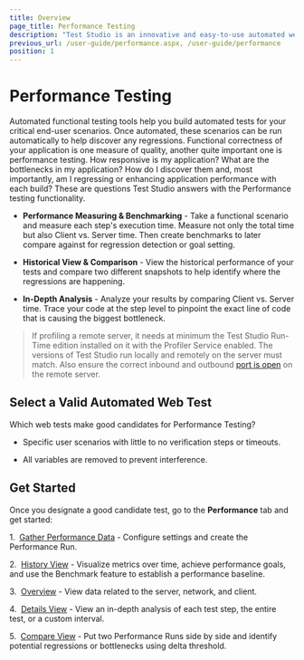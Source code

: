 ```yaml
---
title: Overview
page_title: Performance Testing
description: "Test Studio is an innovative and easy-to-use automated web, WPF and load testing solution. Test Studio tests support essential technologies like ASP.NET AJAX, Silverlight, PHP and MVC. HTML5, Testing framework, functional testing, performance testing, load testing, exploratory testing, manual testing."
previous_url: /user-guide/performance.aspx, /user-guide/performance
position: 1
---
```

# Performance Testing

Automated functional testing tools help you build automated tests for your critical end-user scenarios. Once automated, these scenarios can be run automatically to help discover any regressions. Functional correctness of your application is one measure of quality, another quite important one is performance testing. How responsive is my application? What are the bottlenecks in my application? How do I discover them and, most importantly, am I regressing or enhancing application performance with each build? These are questions Test Studio answers with the Performance testing functionality.


- **Performance Measuring & Benchmarking** - Take a functional scenario and measure each step's execution time. Measure not only the total time but also Client vs. Server time. Then create benchmarks to later compare against for regression detection or goal setting. 

- **Historical View & Comparison** - View the historical performance of your tests and compare two different snapshots to help identify where the regressions are happening.

- **In-Depth Analysis** - Analyze your results by comparing Client vs. Server time. Trace your code at the step level to pinpoint the exact line of code that is causing the biggest bottleneck. 

> If profiling a remote server, it needs at minimum the Test Studio Run-Time edition installed on it with the Profiler Service enabled. The versions of Test Studio run locally and remotely on the server must match. Also ensure the correct inbound and outbound <a href="/features/testing-types/performance-testing/open-port-on-server" target="_blank">port is open</a> on the remote server.

## Select a Valid Automated Web Test 

Which web tests make good candidates for Performance Testing?

- Specific user scenarios with little to no verification steps or timeouts.

- All variables are removed to prevent interference.

## Get Started

Once you designate a good candidate test, go to the **Performance** tab and get started:

1.&nbsp;  <a href="/features/testing-types/performance-testing/gather-perfomance-data" target="_blank">Gather Performance Data</a> - Configure settings and create the Performance Run.

2.&nbsp; <a href="/features/testing-types/performance-testing/history-view" target="_blank">History View</a> - Visualize metrics over time, achieve performance goals, and use the Benchmark feature to establish a performance baseline. 

3.&nbsp; <a href="/features/testing-types/performance-testing/overview-button" target="_blank">Overview</a> - View data related to the server, network, and client. 

4.&nbsp; <a href="/features/testing-types/performance-testing/details-view" target="_blank">Details View</a> - View an in-depth analysis of each test step, the entire test, or a custom interval.

5.&nbsp; <a href="/features/testing-types/performance-testing/compare-view" target="_blank">Compare View</a> - Put two Performance Runs side by side and identify potential regressions or bottlenecks using delta threshold.